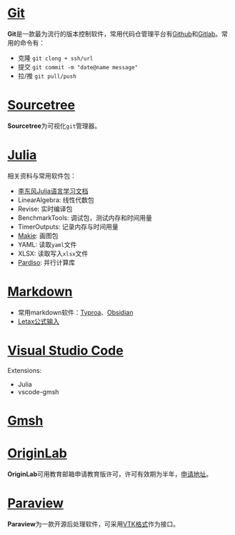 # [Git](https://git-scm.com/)
**Git**是一款最为流行的版本控制软件，常用代码仓管理平台有[Github](https://github.com/)和[Gitlab](https://about.gitlab.com/)。常用的命令有：
- 克隆 `git clong + ssh/url`
- 提交 `git commit -m "date@name message"`
- 拉/推 `git pull/push`

# [Sourcetree](https://www.sourcetreeapp.com/)
**Sourcetree**为可视化`git`管理器。

# [Julia](https://julialang.org/)
相关资料与常用软件包：
- [李东风Julia语言学习文档](https://www.math.pku.edu.cn/teachers/lidf/docs/Julia/html/_book/index.html)
- LinearAlgebra: 线性代数包
- Revise: 实时编译包
- BenchmarkTools: 调试包，测试内存和时间用量
- TimerOutputs: 记录内存与时间用量
- [Makie](https://docs.makie.org/stable/): 画图包
- YAML: 读取`yaml`文件
- XLSX: 读取写入`xlsx`文件
- [Pardiso](https://pardiso-project.org/): 并行计算库

# [Markdown](https://www.markdownguide.org/)
- 常用markdown软件：[Typroa](https://typora.io/)、[Obsidian](https://obsidian.md/)
- [Letax公式输入](https://katex.org/docs/supported.html)

# [Visual Studio Code](https://code.visualstudio.com/)
Extensions:
- Julia
- vscode-gmsh

# [Gmsh](https://gmsh.info/)
# [OriginLab](https://www.originlab.com/)
**OriginLab**可用教育邮箱申请教育版许可，许可有效期为半年，[申请地址](https://www.originlab.com/originprolearning.aspx)。
# [Paraview](https://www.paraview.org/)
**Paraview**为一款开源后处理软件，可采用[VTK格式](https://kitware.github.io/vtk-examples/site/VTKFileFormats/)作为接口。
